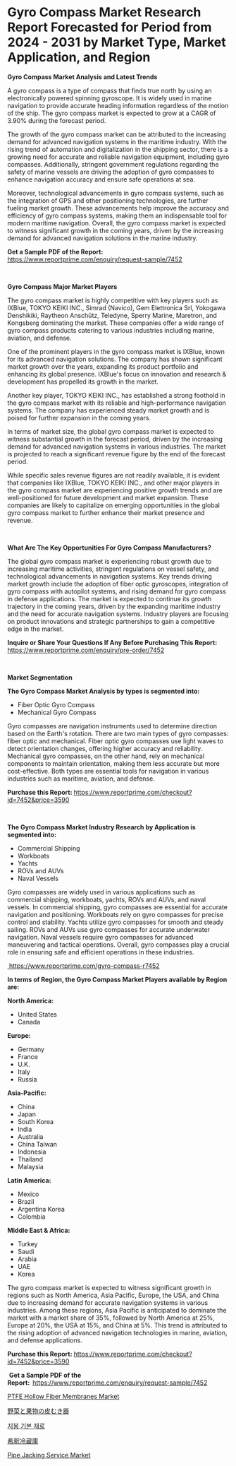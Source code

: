 <p><h1>Gyro Compass Market Research Report Forecasted for Period from 2024 -  2031 by Market Type, Market Application, and Region</h1></p><p><strong>Gyro Compass Market Analysis and Latest Trends</strong></p>
<p><p>A gyro compass is a type of compass that finds true north by using an electronically powered spinning gyroscope. It is widely used in marine navigation to provide accurate heading information regardless of the motion of the ship. The gyro compass market is expected to grow at a CAGR of 3.90% during the forecast period.</p><p>The growth of the gyro compass market can be attributed to the increasing demand for advanced navigation systems in the maritime industry. With the rising trend of automation and digitalization in the shipping sector, there is a growing need for accurate and reliable navigation equipment, including gyro compasses. Additionally, stringent government regulations regarding the safety of marine vessels are driving the adoption of gyro compasses to enhance navigation accuracy and ensure safe operations at sea.</p><p>Moreover, technological advancements in gyro compass systems, such as the integration of GPS and other positioning technologies, are further fueling market growth. These advancements help improve the accuracy and efficiency of gyro compass systems, making them an indispensable tool for modern maritime navigation. Overall, the gyro compass market is expected to witness significant growth in the coming years, driven by the increasing demand for advanced navigation solutions in the marine industry.</p></p>
<p><strong>Get a Sample PDF of the Report:&nbsp;</strong> <a href="https://www.reportprime.com/enquiry/request-sample/7452">https://www.reportprime.com/enquiry/request-sample/7452</a></p>
<p>&nbsp;</p>
<p><strong>Gyro Compass Major Market Players</strong></p>
<p><p>The gyro compass market is highly competitive with key players such as IXBlue, TOKYO KEIKI INC., Simrad (Navico), Gem Elettronica Srl, Yokogawa Denshikiki, Raytheon Anschütz, Teledyne, Sperry Marine, Maretron, and Kongsberg dominating the market. These companies offer a wide range of gyro compass products catering to various industries including marine, aviation, and defense.</p><p>One of the prominent players in the gyro compass market is IXBlue, known for its advanced navigation solutions. The company has shown significant market growth over the years, expanding its product portfolio and enhancing its global presence. IXBlue's focus on innovation and research & development has propelled its growth in the market.</p><p>Another key player, TOKYO KEIKI INC., has established a strong foothold in the gyro compass market with its reliable and high-performance navigation systems. The company has experienced steady market growth and is poised for further expansion in the coming years.</p><p>In terms of market size, the global gyro compass market is expected to witness substantial growth in the forecast period, driven by the increasing demand for advanced navigation systems in various industries. The market is projected to reach a significant revenue figure by the end of the forecast period.</p><p>While specific sales revenue figures are not readily available, it is evident that companies like IXBlue, TOKYO KEIKI INC., and other major players in the gyro compass market are experiencing positive growth trends and are well-positioned for future development and market expansion. These companies are likely to capitalize on emerging opportunities in the global gyro compass market to further enhance their market presence and revenue.</p></p>
<p>&nbsp;</p>
<p><strong>What Are The Key Opportunities For Gyro Compass Manufacturers?</strong></p>
<p><p>The global gyro compass market is experiencing robust growth due to increasing maritime activities, stringent regulations on vessel safety, and technological advancements in navigation systems. Key trends driving market growth include the adoption of fiber optic gyroscopes, integration of gyro compass with autopilot systems, and rising demand for gyro compass in defense applications. The market is expected to continue its growth trajectory in the coming years, driven by the expanding maritime industry and the need for accurate navigation systems. Industry players are focusing on product innovations and strategic partnerships to gain a competitive edge in the market.</p></p>
<p><strong>Inquire or Share Your Questions If Any Before Purchasing This Report:</strong> <a href="https://www.reportprime.com/enquiry/pre-order/7452">https://www.reportprime.com/enquiry/pre-order/7452</a></p>
<p>&nbsp;</p>
<p><strong>Market Segmentation</strong></p>
<p><strong>The Gyro Compass Market Analysis by types is segmented into:</strong></p>
<p><ul><li>Fiber Optic Gyro Compass</li><li>Mechanical Gyro Compass</li></ul></p>
<p><p>Gyro compasses are navigation instruments used to determine direction based on the Earth's rotation. There are two main types of gyro compasses: fiber optic and mechanical. Fiber optic gyro compasses use light waves to detect orientation changes, offering higher accuracy and reliability. Mechanical gyro compasses, on the other hand, rely on mechanical components to maintain orientation, making them less accurate but more cost-effective. Both types are essential tools for navigation in various industries such as maritime, aviation, and defense.</p></p>
<p><strong>Purchase this Report:&nbsp;</strong><a href="https://www.reportprime.com/checkout?id=7452&price=3590">https://www.reportprime.com/checkout?id=7452&price=3590</a></p>
<p>&nbsp;</p>
<p><strong>The Gyro Compass Market Industry Research by Application is segmented into:</strong></p>
<p><ul><li>Commercial Shipping</li><li>Workboats</li><li>Yachts</li><li>ROVs and AUVs</li><li>Naval Vessels</li></ul></p>
<p><p>Gyro compasses are widely used in various applications such as commercial shipping, workboats, yachts, ROVs and AUVs, and naval vessels. In commercial shipping, gyro compasses are essential for accurate navigation and positioning. Workboats rely on gyro compasses for precise control and stability. Yachts utilize gyro compasses for smooth and steady sailing. ROVs and AUVs use gyro compasses for accurate underwater navigation. Naval vessels require gyro compasses for advanced maneuvering and tactical operations. Overall, gyro compasses play a crucial role in ensuring safe and efficient operations in these industries.</p></p>
<p><a href="https://www.reportprime.com/gyro-compass-r7452">&nbsp;https://www.reportprime.com/gyro-compass-r7452</a></p>
<p><strong>In terms of Region, the Gyro Compass Market Players available by Region are:</strong></p>
<p>
    <p> <strong> North America: </strong>
        <ul>
            <li>United States</li>
            <li>Canada</li>
        </ul>
        </p> 
    <p> <strong> Europe: </strong>
        <ul>
            <li>Germany</li>
            <li>France</li>
            <li>U.K.</li>
            <li>Italy</li>
            <li>Russia</li>
        </ul>
        </p> 
    <p> <strong> Asia-Pacific: </strong>
        <ul>
            <li>China</li>
            <li>Japan</li>
            <li>South Korea</li>
            <li>India</li>
            <li>Australia</li>
            <li>China Taiwan</li>
            <li>Indonesia</li>
            <li>Thailand</li>
            <li>Malaysia</li>
        </ul>
        </p> 
    <p> <strong> Latin America: </strong>
        <ul>
            <li>Mexico</li>
            <li>Brazil</li>
            <li>Argentina Korea</li>
            <li>Colombia</li>
        </ul>
        </p> 
    <p> <strong> Middle East & Africa: </strong>
        <ul>
            <li>Turkey</li>
            <li>Saudi</li>
            <li>Arabia</li>
            <li>UAE</li>
            <li>Korea</li>
        </ul>
    </p>
    </p>
<p><p>The gyro compass market is expected to witness significant growth in regions such as North America, Asia Pacific, Europe, the USA, and China due to increasing demand for accurate navigation systems in various industries. Among these regions, Asia Pacific is anticipated to dominate the market with a market share of 35%, followed by North America at 25%, Europe at 20%, the USA at 15%, and China at 5%. This trend is attributed to the rising adoption of advanced navigation technologies in marine, aviation, and defense applications.</p></p>
<p><strong>Purchase this Report: </strong><a href="https://www.reportprime.com/checkout?id=7452&price=3590">https://www.reportprime.com/checkout?id=7452&price=3590</a></p>
<p>&nbsp;<strong>Get a Sample PDF of the Report:&nbsp;&nbsp;</strong><a href="https://www.reportprime.com/enquiry/request-sample/7452">https://www.reportprime.com/enquiry/request-sample/7452</a></p>
<p><strong></strong></p>
<p><p><a href="https://www.linkedin.com/pulse/ptfe-hollow-fiber-membranes-market-size-focuses-dynamics-in-depth-ht1oc?trackingId=oXFSI%2F5%2BZz6zdzJwtdwWqQ%3D%3D">PTFE Hollow Fiber Membranes Market</a></p><p><a href="https://medium.com/@stevencornish04/%E9%87%8E%E8%8F%9C%E3%81%A8%E6%9E%9C%E7%89%A9%E3%81%AE%E3%83%94%E3%83%BC%E3%83%A9%E3%83%BC%E5%B8%82%E5%A0%B4%E3%81%AE%E5%B1%95%E6%9C%9B-%E6%A5%AD%E7%95%8C%E6%A6%82%E8%A6%81%E3%81%A8%E4%BA%88%E6%B8%AC-2024%E5%B9%B4%E3%81%8B%E3%82%892031%E5%B9%B4-ca7d808816b0">野菜と果物の皮むき器</a></p><p><a href="https://medium.com/@conormarvin1936/%EC%A7%80%EB%B6%95-%ED%95%98%EB%B6%80-%EC%9E%90%EC%9E%AC-%EC%8B%9C%EC%9E%A5-%EC%A2%85%EB%A5%98-%EC%9D%91%EC%9A%A9-%EB%B0%8F-%EC%A7%80%EB%A6%AC%EC%97%90-%EB%8C%80%ED%95%9C-%ED%8F%AC%EA%B4%84%EC%A0%81%EC%9D%B8-%ED%8F%89%EA%B0%80-18a4f84e9a17">지붕 기본 재료</a></p><p><a href="https://github.com/mreklxf44233/Market-Research-Report-List-1/blob/main/587197424751.md">希釈冷蔵庫</a></p><p><a href="https://www.linkedin.com/pulse/pipe-jacking-service-market-size-growth-outlook-from-qfwbc?trackingId=Q6hWu5vEMDu5bVEIy3h8XA%3D%3D">Pipe Jacking Service Market</a></p></p>